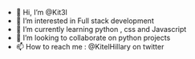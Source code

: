 - 👋 Hi, I’m @Kit3l
- 👀 I’m interested in Full stack development
- 🌱 I’m currently learning python , css and Javascript
- 💞️ I’m looking to collaborate on python projects
- 📫 How to reach me : @KitelHillary on twitter 

<!---
Kit3l/Kit3l is a ✨ special ✨ repository because its `README.md` (this file) appears on your GitHub profile.
You can click the Preview link to take a look at your changes.
--->
